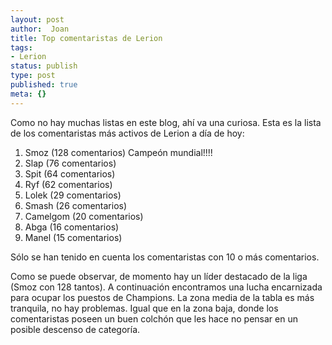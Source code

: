 ```yaml
---
layout: post
author:  Joan
title: Top comentaristas de Lerion
tags:
- Lerion
status: publish
type: post
published: true
meta: {}
---
```

Como no hay muchas listas en este blog, ahí va una curiosa. Esta es la lista de los comentaristas más activos de Lerion a día de hoy:

1. Smoz (128 comentarios)   Campeón mundial!!!!
2. Slap (76 comentarios)
3. Spit (64 comentarios)
4. Ryf (62 comentarios)
5. Lolek (29 comentarios)
6. Smash (26 comentarios)
7. Camelgom (20 comentarios)
8. Abga (16 comentarios)
9. Manel (15 comentarios)

Sólo se han tenido en cuenta los comentaristas con 10 o más comentarios.

Como se puede observar, de momento hay un líder destacado de la liga (Smoz con 128 tantos). A continuación encontramos una lucha encarnizada para ocupar los puestos de Champions. La zona media de la tabla es más tranquila, no hay problemas. Igual que en la zona baja, donde los comentaristas poseen un buen colchón que les hace no pensar en un posible descenso de categoría.
